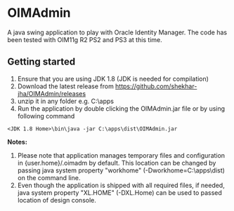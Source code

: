 OIMAdmin
========

A java swing application to play with Oracle Identity Manager. The code has been tested with OIM11g R2 PS2 and PS3 at this time.

Getting started
---------------

1. Ensure that you are using JDK 1.8 (JDK is needed for compilation)
2. Download the latest release from https://github.com/shekhar-jha/OIMAdmin/releases
3. unzip it in any folder e.g. C:\apps
4. Run the application by double clicking the OIMAdmin.jar file or by using following command<br/>
```
<JDK 1.8 Home>\bin\java -jar C:\apps\dist\OIMAdmin.jar
```

**Notes:**

1. Please note that application manages temporary files and configuration in {user.home}/.oimadm by default.
This location can be changed by passing java system property "workhome" (-Dworkhome=C:\apps\dist) on the command line.
2. Even though the application is shipped with all required files, if needed, java system property
"XL.HOME" (-DXL.Home) can be used to passed location of design console.

